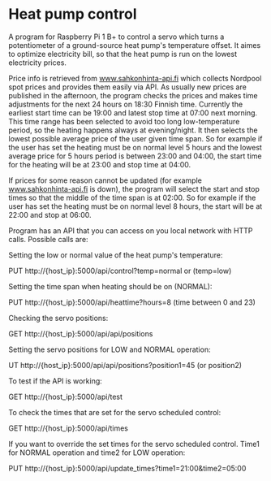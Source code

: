 # Heat pump control
A program for Raspberry Pi 1 B+ to control a servo which turns a potentiometer of a ground-source heat pump's temperature offset. It aimes to optimize electricity bill, so that the heat pump is run on the lowest electricity prices. 

Price info is retrieved from www.sahkonhinta-api.fi which collects Nordpool spot prices and provides them easily via API. As usually new prices are published in the afternoon, the program checks the prices and makes time adjustments for the next 24 hours on 18:30 Finnish time. Currently the earliest start time can be 19:00 and latest stop time at 07:00 next morning. This time range has been selected to avoid too long low-temperature period, so the heating happens always at evening/night. It then selects the lowest possible average price of the user given time span. So for example if the user has set the heating must be on normal level 5 hours and the lowest average price for 5 hours period is between 23:00 and 04:00, the start time for the heating will be at 23:00 and stop time at 04:00.

If prices for some reason cannot be updated (for example www.sahkonhinta-api.fi is down), the program will select the start and stop times so that the middle of the time span is at 02:00. So for example if the user has set the heating must be on normal level 8 hours, the start will be at 22:00 and stop at 06:00.

Program has an API that you can access on you local network with HTTP calls. Possible calls are:

Setting the low or normal value of the heat pump's temperature:

PUT http://{host_ip}:5000/api/control?temp=normal or (temp=low)


Setting the time span when heating should be on (NORMAL):

PUT http://{host_ip}:5000/api/heattime?hours=8 (time between 0 and 23)


Checking the servo positions:

GET http://{host_ip}:5000/api/api/positions


Setting the servo positions for LOW and NORMAL operation:

UT http://{host_ip}:5000/api/api/positions?position1=45 (or position2)


To test if the API is working:

GET http://{host_ip}:5000/api/test


To check the times that are set for the servo scheduled control:

GET http://{host_ip}:5000/api/times


If you want to override the set times for the servo scheduled control. Time1 for NORMAL operation and time2 for LOW operation:

PUT http://{host_ip}:5000/api/update_times?time1=21:00&time2=05:00
